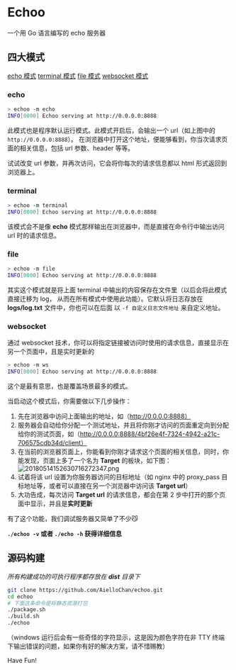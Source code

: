 # Echoo

一个用 Go 语言编写的 echo 服务器

## 四大模式

[echo 模式](#echo) [terminal 模式](#terminal) [file 模式](#file) [websocket 模式](#websocket)

### echo

```bash
> echoo -m echo
INFO[0000] Echoo serving at http://0.0.0.0:8888

```

此模式也是程序默认运行模式。此模式开启后，会输出一个 url（如上图中的 `http://0.0.0.0:8888`）。
在浏览器中打开这个地址，便能够看到，你当次请求页面的相关信息，包括 url 参数、header 等等。

试试改变 url 参数，并再次访问，它会将你每次的请求信息都以 html 形式返回到浏览器上。

### terminal

```bash
> echoo -m terminal
INFO[0000] Echoo serving at http://0.0.0.0:8888

```

该模式会不是像 **echo** 模式那样输出在浏览器中，而是直接在命令行中输出访问 url 时的请求信息。

### file

```bash
> echoo -m file
INFO[0000] Echoo serving at http://0.0.0.0:8888

```

其实这个模式就是将上面 terminal 中输出的内容保存在文件里（以后会将此模式直接迁移为 log，
从而在所有模式中使用此功能）。它默认将日志存放在 **logs/log.txt** 文件中，你也可以在后面
以 `-f 自定义日志文件地址` 来自定义地址。

### websocket

通过 websocket 技术，你可以将指定链接被访问时使用的请求信息，直接显示在另一个页面中，且是实时更新的

```bash
> echoo -m ws
INFO[0000] Echoo serving at http://0.0.0.0:8888

```

这个是最有意思，也是覆盖场景最多的模式。

当启动这个模式后，你需要做以下几步操作：

1. 先在浏览器中访问上面输出的地址，如（http://0.0.0.0:8888）
2. 服务器会自动给你分配一个测试地址，并且将你刚才访问的页面重定向到分配给你的测试页面，如（http://0.0.0.0:8888/4bf26e4f-7324-4942-a21c-706575cdb34d/client）
3. 在当前的浏览器页面上，你能看到你刚才请求这个页面的相关信息，同时，你能发现，页面上多了一个名为 **Target** 的板块，如下图：
  ![20180514152630716272347.png](http://p3xaoj6h6.bkt.clouddn.com/20180514152630716272347.png)
4. 试着将该 url 设置为你服务器访问的目标地址（如 nginx 中的 proxy_pass 目标地址等，或者可以直接在另一个浏览器中访问该 **Target url**）
5. 大功告成，每次访问 **Target url** 的请求信息，都会在第 2 步中打开的那个页面中显示，并且是**实时更新**

有了这个功能，我们调试服务器又简单了不少😼

**`./echoo -v` 或者 `./echo -h` 获得详细信息**

## 源码构建

*所有构建成功的可执行程序都存放在 **dist** 目录下*

```bash
git clone https://github.com/AielloChan/echoo.git
cd echoo
# 下面这条命令是将静态资源打包
./package.sh
./build.sh
./echoo
```

（windows 运行后会有一些奇怪的字符显示，这是因为颜色字符在非 TTY 终端下输出错误的问题，如果你有好的解决方案，请不惜赐教）

Have Fun!
